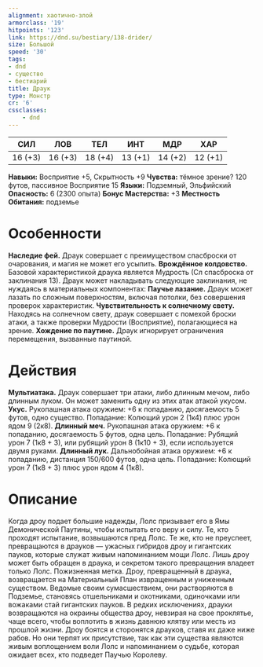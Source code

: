 ```yaml
---
alignment: хаотично-злой
armorclass: '19'
hitpoints: '123'
link: https://dnd.su/bestiary/138-drider/
size: Большой
speed: '30'
tags:
- dnd
- существо
- бестиарий
title: Драук
type: Монстр
cr: '6'
cssclasses:
    - dnd
---
```



| СИЛ | ЛОВ | ТЕЛ | ИНТ | МДР | ХАР |
|---|---|---|---|---|---|
| 16 (+3) | 16 (+3) | 18 (+4) | 13 (+1) | 14 (+2) | 12 (+1) |
**Навыки:** Восприятие +5, Скрытность +9
**Чувства:** тёмное зрение? 120 футов, пассивное Восприятие 15
**Языки:** Подземный, Эльфийский
**Опасность:** 6 (2300 опыта)
**Бонус Мастерства:** +3
**Местность Обитания:** подземье


# Особенности
**Наследие фей.** Драук совершает с преимуществом спасброски от очарования, и магия не может его усыпить.
**Врождённое колдовство.** Базовой характеристикой драука является Мудрость (Сл спасброска от заклинания 13). Драук может накладывать следующие заклинания, не нуждаясь в материальных компонентах:
**Паучье лазание.** Драук может лазать по сложным поверхностям, включая потолки, без совершения проверок характеристик.
**Чувствительность к солнечному свету.** Находясь на солнечном свету, драук совершает с помехой броски атаки, а также проверки Мудрости (Восприятие), полагающиеся на зрение.
**Хождение по паутине.** Драук игнорирует ограничения перемещения, вызванные паутиной.


# Действия
**Мультиатака.** Драук совершает три атаки, либо длинным мечом, либо длинным луком. Он может заменить одну из этих атак атакой укусом.
**Укус.** Рукопашная атака оружием: +6 к попаданию, досягаемость 5 футов, одно существо. Попадание: Колющий урон 2 (1к4) плюс урон ядом 9 (2к8).
**Длинный меч.** Рукопашная атака оружием: +6 к попаданию, досягаемость 5 футов, одна цель. Попадание: Рубящий урон 7 (1к8 + 3), или рубящий урон 8 (1к10 + 3), если используется двумя руками.
**Длинный лук.** Дальнобойная атака оружием: +6 к попаданию, дистанция 150/600 футов, одна цель. Попадание: Колющий урон 7 (1к8 + 3) плюс урон ядом 4 (1к8).


# Описание
Когда дроу подает большие надежды, Лолс призывает его в Ямы Демонической Паутины, чтобы испытать его веру и силу. Те, кто проходят испытание, возвышаются пред Лолс. Те же, кто не преуспеет, превращаются в драуков — ужасных гибридов дроу и гигантских пауков, которые служат живым напоминанием мощи Лолс. Лишь дроу может быть обращен в драука, и секретом такого превращения владеет только Лолс. Пожизненная метка. Дроу, превращенный в драука, возвращается на Материальный План извращенным и униженным существом. Ведомые своим сумасшествием, они растворяются в Подземье, становясь отшельниками и охотниками, одиночками или вожаками стай гигантских пауков. В редких исключениях, драуки возвращаются на окраины общества дроу, невзирая на свое проклятье, чаще всего, чтобы воплотить в жизнь давнюю клятву или месть из прошлой жизни. Дроу боятся и сторонятся драуков, ставя их даже ниже рабов. Но они терпят их присутствие, так как эти существа являются живым воплощением воли Лолс и напоминанием о судьбе, которая ожидает всех, кто подведет Паучью Королеву.